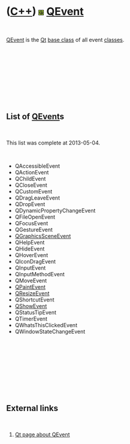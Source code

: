 



 

 

 

 

 

([C++](Cpp.htm)) ![Qt](PicQt.png) [QEvent](CppQEvent.htm)
=========================================================

 

[QEvent](CppQEvent.htm) is the [Qt](CppQt.htm) [base
class](CppBaseClass.htm) of all event [classes](CppClass.htm).

 

 

 

 

 

List of [QEvent](CppQEvent.htm)s
--------------------------------

 

This list was complete at 2013-05-04.

 

-   QAccessibleEvent
-   QActionEvent
-   QChildEvent
-   QCloseEvent
-   QCustomEvent
-   QDragLeaveEvent
-   QDropEvent
-   QDynamicPropertyChangeEvent
-   QFileOpenEvent
-   QFocusEvent
-   QGestureEvent
-   [QGraphicsSceneEvent](CppQGraphicsSceneEvent.htm)
-   QHelpEvent
-   QHideEvent
-   QHoverEvent
-   QIconDragEvent
-   QInputEvent
-   QInputMethodEvent
-   QMoveEvent
-   [QPaintEvent](CppQPaintEvent.htm)
-   [QResizeEvent](CppQResizeEvent.htm)
-   QShortcutEvent
-   [QShowEvent](CppQShowEvent.htm)
-   QStatusTipEvent
-   QTimerEvent
-   QWhatsThisClickedEvent
-   QWindowStateChangeEvent

 

 

 

 

 

External links
--------------

 

1.  [Qt page about QEvent](http://doc.qt.nokia.com/4.6/qevent.html)

 

 

 

 

 





 




